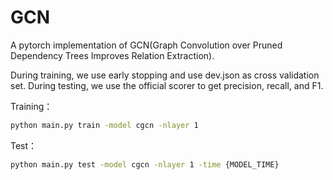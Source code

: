 # GCN

A pytorch implementation of GCN(Graph Convolution over Pruned Dependency Trees Improves Relation
Extraction).

During training, we use early stopping and use dev.json as cross validation set. During testing, we use the official scorer to get precision, recall, and F1.

Training：

```bash
python main.py train -model cgcn -nlayer 1
```

Test：

```bash
python main.py test -model cgcn -nlayer 1 -time {MODEL_TIME}
```

